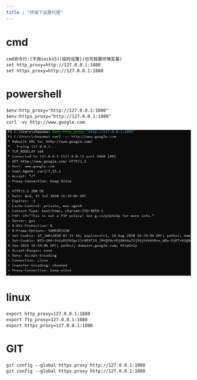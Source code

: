 ```yaml
---
title : "终端下设置代理"
---
```


# cmd

```
cmd命令行:(不用socks5)(临时设置)(也可放置环境变量)
set http_proxy=http://127.0.0.1:1080
set https_proxy=http://127.0.0.1:1080

```

# powershell

```
$env:http_proxy="http://127.0.0.1:1080"
$env:https_proxy="http://127.0.0.1:1080"
curl -vv http://www.google.com
```

![image-20200716004313442](../../public/images/2020-07-13-cons/image-20200716004313442.png)

# linux

```
export http_proxy=127.0.0.1:1080
export ftp_proxy=127.0.0.1:1080
export https_proxy=127.0.0.1:1080
```

# GIT

```
git config --global https.proxy http://127.0.0.1:1080
git config --global https.proxy http://127.0.0.1:1080
```
